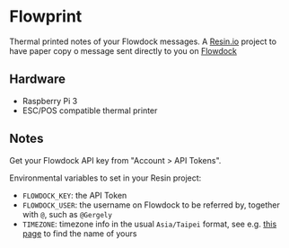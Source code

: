 # Flowprint

Thermal printed notes of your Flowdock messages. A [Resin.io](https://resin.io) project to have paper copy o
message sent directly to you on [Flowdock](flowdock.com)

## Hardware

* Raspberry Pi 3
* ESC/POS compatible thermal printer

## Notes

Get your Flowdock API key from "Account > API Tokens".

Environmental variables to set in your Resin project:

* `FLOWDOCK_KEY`: the API Token
* `FLOWDOCK_USER`: the username on Flowdock to be referred by, together with `@`, such as `@Gergely`
* `TIMEZONE`: timezone info in the usual `Asia/Taipei` format, see e.g. [this page](http://momentjs.com/timezone/) to find the name of yours